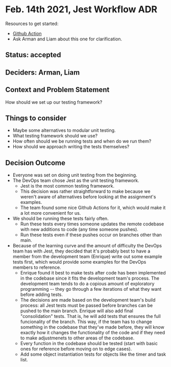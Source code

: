 # Feb. 14th 2021, Jest Workflow ADR

Resources to get started:

- [Github Action](https://github.com/DonaldWolfson/cse110-w21-group29/blob/main/.github/workflows/jest.yml)
- Ask Arman and Liam about this one for clarification.

## Status: accepted

## Deciders: Arman, Liam

## Context and Problem Statement

How should we set up our testing framework?

## Things to consider

- Maybe some alternatives to modular unit testing.
- What testing framework should we use?
- How often should we be running tests and when do we run them?
- How should we approach writing the tests themselves?

## Decision Outcome

- Everyone was set on doing unit testing from the beginning.
- The DevOps team chose Jest as the unit testing framework.
  - Jest is the most common testing framework.
  - This decision was rather straightforward to make because we weren't aware of alternatives before looking at the assignment's examples.
  - The team found some nice Github Actions for it, which would make it a lot more convenient for us.
- We should be running these tests fairly often.
  - Run these tests every times someone updates the remote codebase with new additions to code (any time someone pushes).
  - Run these tests even if these pushes occur on branches other than main.
- Because of the learning curve and the amount of difficulty the DevOps team has with Jest, they decided that it's probably best to have a member from the development team (Enrique) write out some example tests first, which would provide some examples for the DevOps members to reference.
  - Enrique found it best to make tests after code has been implemented in the codebase since it fits the development team's process. The development team tends to do a copious amount of exploratory programming -- they go through a few iterations of what they want before adding tests.
  - The decisions are made based on the development team's build process: all Jest tests must be passed before branches can be pushed to the main branch. Enrique will also add final "consolidation" tests. That is, he will add tests that ensures the full funcionality of the branch. This way, if the team has to change something in the codebase that they've made before, they will know exactly how it changes the functionality of the code and if they need to make adjustmenets to other areas of the codebase.
  - Every function in the codebase should be tested (start with basic ones for reference before moving on to edge cases).
  - Add some object instantiation tests for objects like the timer and task list.
